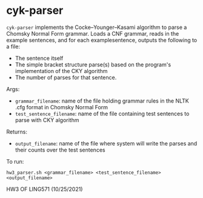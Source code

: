 # cyk-parser
```cyk-parser``` implements the Cocke–Younger–Kasami algorithm to parse a Chomsky Normal Form grammar. Loads a CNF grammar, reads in the example sentences, and for each examplesentence, outputs the following to a file:

- The sentence itself
- The simple bracket structure parse(s) based on the program's implementation of the CKY algorithm
- The number of parses for that sentence.

Args:
* ```grammar_filename```: name of the file holding grammar rules in the NLTK .cfg format in Chomsky Normal Form
* ```test_sentence_filename```: name of the file containing test sentences to parse with CKY algorithm

Returns:
* ```output_filename```: name of the file where system will write the parses and their counts over the test sentences

To run: 
```
hw3_parser.sh <grammar_filename> <test_sentence_filename> <output_filename>
```

HW3 OF LING571 (10/25/2021)